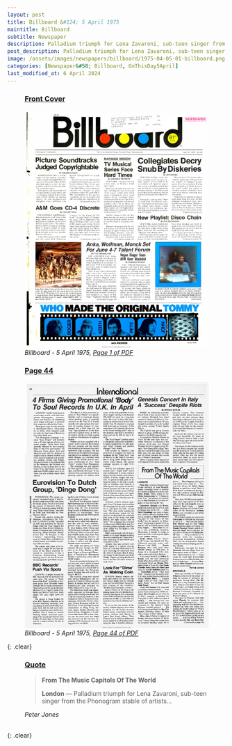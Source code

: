 ```yaml
---
layout: post
title: Billboard &#124; 5 April 1975
maintitle: Billboard
subtitle: Newspaper
description: Palladium triumph for Lena Zavaroni, sub-teen singer from the Phonogram stable of artists...
post_description: Palladium triumph for Lena Zavaroni, sub-teen singer from the Phonogram stable of artists...
image: /assets/images/newspapers/billboard/1975-04-05-01-billboard.png
categories: [Newspaper&#58; Billboard, OnThisDay5April]
last_modified_at: 6 April 2024
---
```


<figure class="fig1">
<h3 id="infobox1"><a href="#infobox1">Front Cover</a></h3>
<a href="/assets/images/newspapers/billboard/1975-04-05-01-billboard.png"><img src="/assets/images/newspapers/billboard/1975-04-05-01-billboard.png" class="full-width zoom-in" /></a>
<cite>Billboard - 5 April 1975, <a class="external-link" href="https://www.worldradiohistory.com/Archive-All-Music/Billboard/70s/1975/Billboard%201975-04-05.pdf">Page 1 of PDF</a></cite>
</figure>

<figure class="fig2">
<h3 id="infobox2"><a href="#infobox2">Page 44</a></h3>
<a href="/assets/images/newspapers/billboard/1975-04-05-44-billboard.png"><img src="/assets/images/newspapers/billboard/1975-04-05-44-billboard.png" class="full-width zoom-in" /></a>
<cite>Billboard - 5 April 1975, <a class="external-link" href="https://www.worldradiohistory.com/Archive-All-Music/Billboard/70s/1975/Billboard%201975-04-05.pdf#page=44">Page 44 of PDF</a></cite>
</figure>

{: .clear}

<figure class="fig3">
<h3 id="infobox3"><a href="#infobox3">Quote</a></h3>
<blockquote>
<p><strong>From The Music Capitols Of The World </strong></p>
<p><strong>London</strong> &#8212; Palladium triumph for Lena Zavaroni, sub-teen singer from the Phonogram stable of artists...</p>
</blockquote>
<cite>Peter Jones</cite>
</figure>

<br />{: .clear}

